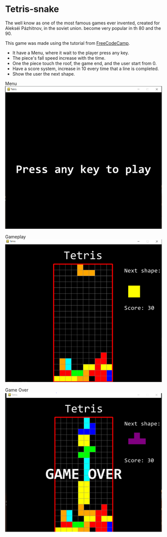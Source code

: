 # Tetris-snake
The well know as one of the most famous games ever invented, created for  Alekséi Pázhitnov, in the soviet union. become very popular in th 80
and the 90.

This game was made using the tutorial from [FreeCodeCamp](https://www.youtube.com/watch?v=XGf2GcyHPhc&list=PLxQEvYh-BWSAE2UioFHUBO_8W-IYu20dM&index=34&t=15222shttps://www.google.com).

- It have a Menu, where it wait to the player press any key.
- The piece's fall speed increase with the time.
- One the piece touch the roof, the game end, and the user start from 0.
- Have a score system, increase in 10 every time that a line is completed.
- Show the user the next shape.

Menu
![Start Menu](https://github.com/gerosantacruz/Tetris-python/blob/master/img/inicio_tetris.PNG)

Gameplay
![Game](https://github.com/gerosantacruz/Tetris-python/blob/master/img/Juegoi_tetris.PNG)

Game Over
![Game Over](https://github.com/gerosantacruz/Tetris-python/blob/master/img/GO_Tretis.PNG)

